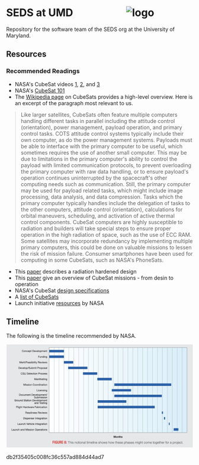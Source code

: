 # SEDS at UMD <img src="https://www.spacestationexplorers.org/wp-content/uploads/2018/02/seds-usa.jpg" align="right" alt="logo" width="180">

Repository for the software team of the SEDS org at the University of Maryland.

## Resources
### Recommended Readings
 - NASA's CubeSat videos [1](https://youtu.be/HZMiJ_Q47qk), [2](https://youtu.be/BLJBVkLVGHE), and [3](https://youtu.be/pnRdIyIWI0k)
 - NASA's [CubeSat 101](https://www.nasa.gov/sites/default/files/atoms/files/nasa_csli_cubesat_101_508.pdf)
 - The [Wikipedia page](https://en.wikipedia.org/wiki/CubeSat) on CubeSats provides a high-level overview. Here is an excerpt of the paragraph most relevant to us.

> Like larger satellites, CubeSats often feature multiple computers handling different tasks in parallel including the attitude control (orientation), power management, payload operation, and primary control tasks. COTS attitude control systems typically include their own computer, as do the power management systems. Payloads must be able to interface with the primary computer to be useful, which sometimes requires the use of another small computer. This may be due to limitations in the primary computer's ability to control the payload with limited communication protocols, to prevent overloading the primary computer with raw data handling, or to ensure payload's operation continues uninterrupted by the spacecraft's other computing needs such as communication. Still, the primary computer may be used for payload related tasks, which might include image processing, data analysis, and data compression. Tasks which the primary computer typically handles include the delegation of tasks to the other computers, attitude control (orientation), calculations for orbital maneuvers, scheduling, and activation of active thermal control components. CubeSat computers are highly susceptible to radiation and builders will take special steps to ensure proper operation in the high radiation of space, such as the use of ECC RAM. Some satellites may incorporate redundancy by implementing multiple primary computers, this could be done on valuable missions to lessen the risk of mission failure. Consumer smartphones have been used for computing in some CubeSats, such as NASA's PhoneSats.

 - This [paper](https://arxiv.org/pdf/1902.04117) describes a radiation hardened design
 - This [paper](resources/cubesatpaper.pdf) give an overview of CubeSat missions - from desin to operation
 - NASA's CubeSat [design specifications](https://static1.squarespace.com/static/5418c831e4b0fa4ecac1bacd/t/56e9b62337013b6c063a655a/1458157095454/cds_rev13_final2.pdf)
 - A [list of CubeSats](https://en.wikipedia.org/wiki/List_of_CubeSats)
 - Launch initiative [resources](https://www.nasa.gov/content/cubesat-launch-initiative-resources) by NASA

## Timeline

The following is the timeline recommended by NASA.

<img src="resources/schedule.png">

db2f35405c008fc36c557ad884d44ad7
